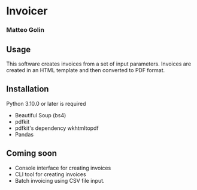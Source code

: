 # Invoicer
### Matteo Golin

## Usage
This software creates invoices from a set of input parameters. Invoices are created in an HTML template and then 
converted to PDF format.

## Installation
Python 3.10.0 or later is required

- Beautiful Soup (bs4)
- pdfkit
- pdfkit's dependency wkhtmltopdf
- Pandas

## Coming soon
- Console interface for creating invoices
- CLI tool for creating invoices
- Batch invoicing using CSV file input.
